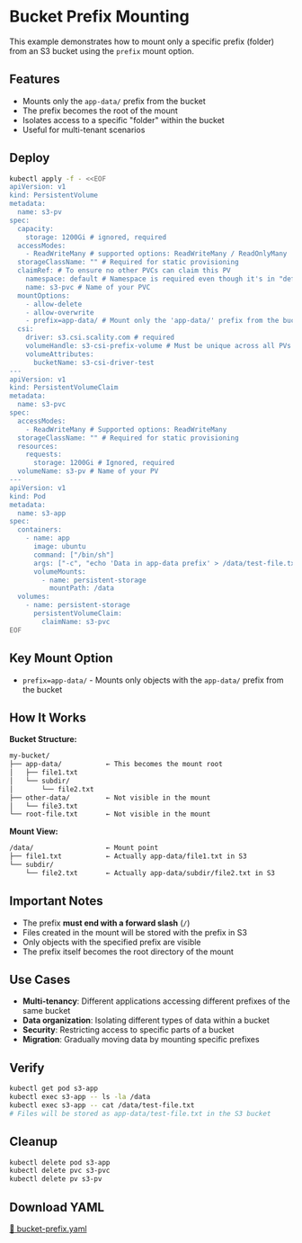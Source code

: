 # Bucket Prefix Mounting

This example demonstrates how to mount only a specific prefix (folder) from an S3 bucket using the `prefix` mount option.

## Features

- Mounts only the `app-data/` prefix from the bucket
- The prefix becomes the root of the mount
- Isolates access to a specific "folder" within the bucket
- Useful for multi-tenant scenarios

## Deploy

```bash
kubectl apply -f - <<EOF
apiVersion: v1
kind: PersistentVolume
metadata:
  name: s3-pv
spec:
  capacity:
    storage: 1200Gi # ignored, required
  accessModes:
    - ReadWriteMany # supported options: ReadWriteMany / ReadOnlyMany
  storageClassName: "" # Required for static provisioning
  claimRef: # To ensure no other PVCs can claim this PV
    namespace: default # Namespace is required even though it's in "default" namespace.
    name: s3-pvc # Name of your PVC
  mountOptions:
    - allow-delete
    - allow-overwrite
    - prefix=app-data/ # Mount only the 'app-data/' prefix from the bucket
  csi:
    driver: s3.csi.scality.com # required
    volumeHandle: s3-csi-prefix-volume # Must be unique across all PVs
    volumeAttributes:
      bucketName: s3-csi-driver-test
---
apiVersion: v1
kind: PersistentVolumeClaim
metadata:
  name: s3-pvc
spec:
  accessModes:
    - ReadWriteMany # Supported options: ReadWriteMany
  storageClassName: "" # Required for static provisioning
  resources:
    requests:
      storage: 1200Gi # Ignored, required
  volumeName: s3-pv # Name of your PV
---
apiVersion: v1
kind: Pod
metadata:
  name: s3-app
spec:
  containers:
    - name: app
      image: ubuntu
      command: ["/bin/sh"]
      args: ["-c", "echo 'Data in app-data prefix' > /data/test-file.txt; mkdir -p /data/subdir; echo 'Nested data' > /data/subdir/nested.txt; ls -la /data; tail -f /dev/null"]
      volumeMounts:
        - name: persistent-storage
          mountPath: /data
  volumes:
    - name: persistent-storage
      persistentVolumeClaim:
        claimName: s3-pvc
EOF
```

## Key Mount Option

- `prefix=app-data/` - Mounts only objects with the `app-data/` prefix from the bucket

## How It Works

**Bucket Structure:**

```bash
my-bucket/
├── app-data/           ← This becomes the mount root
│   ├── file1.txt
│   └── subdir/
│       └── file2.txt
├── other-data/         ← Not visible in the mount
│   └── file3.txt
└── root-file.txt       ← Not visible in the mount
```

**Mount View:**

```bash
/data/                  ← Mount point
├── file1.txt           ← Actually app-data/file1.txt in S3
└── subdir/
    └── file2.txt       ← Actually app-data/subdir/file2.txt in S3
```

## Important Notes

- The prefix **must end with a forward slash** (`/`)
- Files created in the mount will be stored with the prefix in S3
- Only objects with the specified prefix are visible
- The prefix itself becomes the root directory of the mount

## Use Cases

- **Multi-tenancy**: Different applications accessing different prefixes of the same bucket
- **Data organization**: Isolating different types of data within a bucket
- **Security**: Restricting access to specific parts of a bucket
- **Migration**: Gradually moving data by mounting specific prefixes

## Verify

```bash
kubectl get pod s3-app
kubectl exec s3-app -- ls -la /data
kubectl exec s3-app -- cat /data/test-file.txt
# Files will be stored as app-data/test-file.txt in the S3 bucket
```

## Cleanup

```bash
kubectl delete pod s3-app
kubectl delete pvc s3-pvc
kubectl delete pv s3-pv
```

## Download YAML

[📁 bucket-prefix.yaml](assets/bucket-prefix.yaml)
